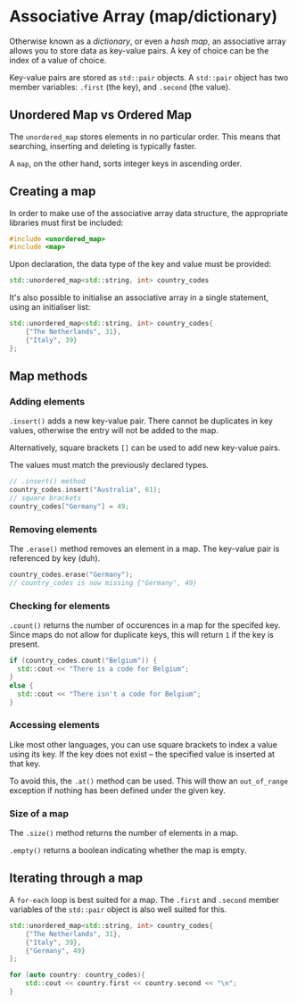 # Associative Array (map/dictionary)
Otherwise known as a *dictionary*, or even a *hash map*, an associative array allows you to store data as key-value pairs. A key of choice can be the index of a value of choice.

Key-value pairs are stored as `std::pair` objects. A `std::pair` object has two member variables: `.first` (the key), and `.second` (the value).

## Unordered Map vs Ordered Map
The `unordered_map` stores elements in no particular order. This means that searching, inserting and deleting is typically faster.

A `map`, on the other hand, sorts integer keys in ascending order.

## Creating a map
In order to make use of the associative array data structure, the appropriate libraries must first be included:
```cpp
#include <unordered_map>
#include <map>
```
Upon declaration, the data type of the key and value must be provided:
```cpp
std::unordered_map<std::string, int> country_codes
```
It's also possible to initialise an associative array in a single statement, using an initialiser list:
```cpp
std::unordered_map<std::string, int> country_codes{
	{"The Netherlands", 31},
	{"Italy", 39}
};
```
## Map methods
### Adding elements
`.insert()` adds a new key-value pair. There cannot be duplicates in key values, otherwise the entry will not be added to the map.

Alternatively, square brackets `[]` can be used to add new key-value pairs.

The values must match the previously declared types.
```cpp
// .insert() method
country_codes.insert("Australia", 61);
// square brackets
country_codes["Germany"] = 49;
```
### Removing elements
The `.erase()` method removes an element in a map. The key-value pair is referenced by key (duh).
```cpp
country_codes.erase("Germany");
// country_codes is now missing {"Germany", 49}
```
### Checking for elements
`.count()` returns the number of occurences in a map for the specifed key. Since maps do not allow for duplicate keys, this will return `1` if the key is present.
```cpp
if (country_codes.count("Belgium")) {
  std::cout << "There is a code for Belgium";
}
else {
  std::cout << "There isn't a code for Belgium";
}
```
### Accessing elements
Like most other languages, you can use square brackets to index a value using its key. If the key does not exist – the specified value is inserted at that key.

To avoid this, the `.at()` method can be used. This will thow an `out_of_range` exception if nothing has been defined under the given key.

### Size of a map
The `.size()` method returns the number of elements in a map.

`.empty()` returns a boolean indicating whether the map is empty.

## Iterating through a map
A `for-each` loop is best suited for a map. The `.first` and `.second` member variables of the `std::pair` object is also well suited for this.
```cpp
std::unordered_map<std::string, int> country_codes{
	{"The Netherlands", 31},
	{"Italy", 39},
	{"Germany", 49}
};

for (auto country: country_codes){
	std::cout << country.first << country.second << "\n";
}

```